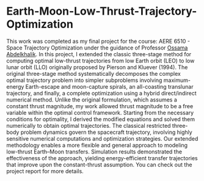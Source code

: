 # Earth-Moon-Low-Thrust-Trajectory-Optimization
This work was completed as my final project for the course: AERE 6510 - Space Trajectory Optimization under the guidance of Professor [Ossama Abdelkhalik](https://www.aere.iastate.edu/ossama/). In this project, I extended the classic three-stage method for computing optimal low-thrust trajectories from low Earth orbit (LEO) to low lunar orbit (LLO) originally proposed by Pierson and Kluever (1994). The original three-stage method systematically decomposes the complex optimal trajectory problem into simpler subproblems involving maximum-energy Earth-escape and moon-capture spirals, an all-coasting translunar trajectory, and finally, a complete optimization using a hybrid direct/indirect numerical method. Unlike the original formulation, which assumes a constant thrust magnitude, my work allowed thrust magnitude to be a free variable within the optimal control framework. Starting from the necessary conditions for optimality, I derived the modified equations and solved them numerically to obtain optimal trajectories. The classical restricted three-body problem dynamics govern the spacecraft trajectory, involving highly sensitive numerical computations and optimization strategies. Our extended methodology enables a more flexible and general approach to modeling low-thrust Earth–Moon transfers. Simulation results demonstrated the effectiveness of the approach, yielding energy-efficient transfer trajectories that improve upon the constant-thrust assumption. You can check out the project report for more details. 
